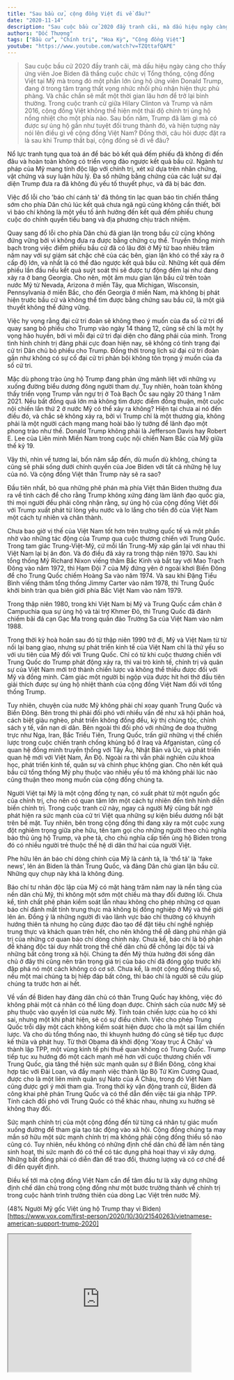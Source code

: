 ```yaml
---
title: "Sau bầu cử, cộng đồng Việt đi về đâu?"
date: "2020-11-14"
description: "Sau cuộc bầu cử 2020 đầy tranh cãi, mà dấu hiệu ngày càng cho thấy ứng viên Joe Biden đã thắng cuộc chức vị Tổng thống, cộng đồng Việt tại Mỹ mà trong đó một phần lớn ủng hộ ứng viên Donald Trump, đang ở trong tâm trạng thất vọng nhức nhối phủ nhận hiện thực phủ phàng. Và chắc chắn sẽ mất một thời gian lâu hơn để trở lại bình thường. Trong cuộc tranh cử giữa Hilary Clinton và Trump và năm 2016, cộng đồng Việt không thể hiện một thái độ chính trị ủng hộ nồng nhiệt cho một phía nào. Sau bốn năm, Trump đã làm gì mà có được sự ủng hộ gần như tuyệt đối trung thành đó, và hiện tượng này nói lên điều gì về cộng đồng Việt Nam? Đồng thời, câu hỏi được đặt ra là sau khi Trump thất bại, cộng đồng sẽ đi về đâu?"
authors: "Dốc Thượng"
tags: ["Bầu cử", "Chính trị", "Hoa Kỳ", "Cộng đồng Việt"]
youtube: "https://www.youtube.com/watch?v=TZQttafQAPE"
---
```


>Sau cuộc bầu cử 2020 đầy tranh cãi, mà dấu hiệu ngày càng cho thấy ứng viên Joe Biden đã thắng cuộc chức vị Tổng thống, cộng đồng Việt tại Mỹ mà trong đó một phần lớn ủng hộ ứng viên Donald Trump, đang ở trong tâm trạng thất vọng nhức nhối phủ nhận hiện thực phủ phàng. Và chắc chắn sẽ mất một thời gian lâu hơn để trở lại bình thường. Trong cuộc tranh cử giữa Hilary Clinton và Trump và năm 2016, cộng đồng Việt không thể hiện một thái độ chính trị ủng hộ nồng nhiệt cho một phía nào. Sau bốn năm, Trump đã làm gì mà có được sự ủng hộ gần như tuyệt đối trung thành đó, và hiện tượng này nói lên điều gì về cộng đồng Việt Nam? Đồng thời, câu hỏi được đặt ra là sau khi Trump thất bại, cộng đồng sẽ đi về đâu?

Nổ lực tranh tụng qua toà án để bác bỏ kết quả đếm phiếu đã không đi đến đâu và hoàn toàn không có triển vọng đảo ngược kết quả bầu cử. Ngành tư pháp của Mỹ mang tính độc lập với chính trị, xét xử dựa trên nhân chứng, vật chứng và suy luận hữu lý. Đa số những bằng chứng của các luật sư đại diện Trump đưa ra đã không đủ yếu tố thuyết phục, và đã bị bác đơn. 

Việc đổ lỗi cho 'báo chí cánh tả' đã thông tin lạc quan báo tin chiến thắng sớm cho phía Dân chủ lúc kết quả chưa ngã ngũ cũng không cần thiết, bởi vì báo chí không là một yếu tố ảnh hưởng đến kết quả đếm phiếu chung cuộc do chính quyền tiểu bang và địa phương chịu trách nhiệm.

Quay sang đổ lỗi cho phía Dân chủ đã gian lận trong bầu cử cũng không đứng vững bởi vì không đưa ra được bằng chứng cụ thể. Truyền thống minh bạch trong việc điếm phiếu bầu cử đã có lâu đời ở Mỹ từ bao nhiêu trăm năm nay với sự giám sát chặc chẽ của các bên, gian lận khó có thể xảy ra ở cấp độ lớn, và nhất là có thể đảo ngược kết quả bầu cử. Những kết quả đếm phiếu lần đầu nếu kết quả suýt soát thì sẽ được tự động đếm lại như đang xảy ra ở bang Georgia. Cho nên, một âm mưu gian lận bầu cử trên toàn nước Mỹ từ Nevada, Arizona ở miền Tây, qua Michigan, Wisconsin, Pennsylvania ở miền Bắc, cho đến Georgia ở miền Nam, mà không bị phát hiện trước bầu cử và không thể tìm được bằng chứng sau bầu cử, là một giả thuyết không thể đứng vững.

Việc hy vọng rằng đại cử tri đoàn sẽ không theo ý muốn của đa số cử tri để quay sang bỏ phiếu cho Trump vào ngày 14 tháng 12, cũng sẽ chỉ là một hy vọng hão huyền, bởi vì mỗi đại cử tri đại diện cho đảng phái của mình. Trong tình hình chính trị đảng phái cực đoan hiện nay, sẽ không có tình trạng đại cử tri Dân chủ bỏ phiếu cho Trump. Đồng thời trong lịch sử đại cử tri đoàn gần như không có sự cố đại cử tri phản bội không tôn trọng ý muốn của đa số cử tri.

Mặc dù phong trào ủng hộ Trump đang phản ứng mãnh liệt với những vụ xuống đường biểu dương đông người tham dự. Tuy nhiên, hoàn toàn không thấy triển vọng Trump vẫn ngự trị ở Toà Bạch Ốc sau ngày 20 tháng 1 năm 2021. Nếu bất đồng quá lớn mà không tìm được điểm đồng thuận, một cuộc nội chiến lần thứ 2 ở nước Mỹ có thể xảy ra không? Hiện tại chưa ai nó đến điều đó, và chắc sẽ không xảy ra, bởi vì Trump chỉ là một thương gia, không phải là một người cách mạng mang hoài bão lý tưởng để lãnh đạo một phong trào như thế. Donald Trump không phải là Jefferson Davis hay Robert E. Lee của Liên minh Miền Nam trong cuộc nội chiến Nam Bắc của Mỹ giữa thế kỷ 19.

Vậy thì, nhìn về tương lai, bốn năm sắp đến, dù muốn dù không, chúng ta cũng sẽ phải sống dưới chính quyền của Joe Biden với tất cả những hệ luỵ của nó. Và cộng đồng Việt thân Trump này sẽ ra sao?

Đầu tiên nhất, bỏ qua những phê phán mà phía Việt thân Biden thường đưa ra về tính cách để cho rằng Trump không xứng đáng làm lãnh đạo quốc gia, thì mọi người đều phải công nhận rằng, sự ủng hộ của cộng đồng Việt đối với Trump xuất phát từ lòng yêu nước và lo lắng cho tiền đồ của Việt Nam một cách tự nhiên và chân thành. 

Chưa bao giờ vị thế của Việt Nam tốt hơn trên trường quốc tế và một phần nhờ vào những tác động của Trump qua cuộc thương chiến với Trung Quốc. Trong tam giác Trung-Việt-Mỹ, cứ mỗi lần Trung-Mỹ xáp gần lại với nhau thì Việt Nam lại bị ăn đòn. Và đó điều đã xảy ra trong thập niên 1970. Sau khi tổng thống Mỹ Richard Nixon viếng thăm Bắc Kinh và bắt tay với Mao Trạch Đông vào năm 1972, thì Hạm Đội 7 của Mỹ đứng yên ở ngoài khơi Biển Đông để cho Trung Quốc chiếm Hoàng Sa vào năm 1974. Và sau khi Đặng Tiểu Bình viếng thăm tổng thống Jimmy Carter vào năm 1978, thì Trung Quốc khởi binh tràn qua biên giới phía Bắc Việt Nam vào năm 1979.

Trong thập niên 1980, trong khi Việt Nam bị Mỹ và Trung Quốc cầm chân ở Campuchia qua sự ủng hộ và tài trợ Khmer Đỏ, thì Trung Quốc đã đánh chiếm bãi đá cạn Gạc Ma trong quần đảo Trường Sa của Việt Nam vào năm 1988.

Trong thời kỳ hoà hoãn sau đó từ thập niên 1990 trở đi, Mỹ và Việt Nam từ từ nối lại bang giao, nhưng sự phát triển kinh tế của Việt Nam chỉ là thứ yếu so với ưu tiên của Mỹ đối với Trung Quốc. Chỉ có từ khi cuộc thương chiến với Trung Quốc do Trump phát động xảy ra, thì vai trò kinh tế, chính trị và quân sự của Việt Nam mới trở thành chiến lược và không thể thiếu được đối với Mỹ và đồng minh. Cảm giác một người bị ngộp vừa được hít hơi thở đầu tiên giải thích được sự ủng hộ nhiệt thành của cộng đồng Việt Nam đối với tổng thống Trump.

Tuy nhiên, chuyện của nước Mỹ không phải chỉ xoay quanh Trung Quốc và Biển Đông. Bên trong thì phải đối phó với nhiều vấn đề như xã hội phân hoá, cách biệt giàu nghèo, phát triển không đồng đều, kỳ thị chủng tộc, chính sách y tế, vấn nạn di dân. Bên ngoài thì đối phó với những đe doạ thường trực như Nga, Iran, Bắc Triều Tiên, Trung Quốc, trấn giữ những vị thế chiến lược trong cuộc chiến tranh chống khủng bố ở Iraq và Afganistan, cũng cố quan hệ đồng minh truyền thống với Tây Âu, Nhật Bản và Úc, và phát triển quan hệ mới với Việt Nam, Ấn Độ. Ngoài ra thì vẫn phải nghiên cứu khoa học, phát triển kinh tế, quân sự và chinh phục không gian. Cho nên kết quả bầu cử tổng thống Mỹ phụ thuộc vào nhiều yếu tố mà không phải lúc nào cũng thuận theo mong muốn của cộng đồng chúng ta.

Người Việt tại Mỹ là một cộng đồng tỵ nạn, có xuất phát từ một nguồn gốc của chính trị, cho nên có quan tâm lớn một cách tự nhiên đến tình hình diễn biến chính trị. Trong cuộc tranh cử này, ngay cả người Mỹ cũng bất ngờ phát hiện ra sức mạnh của cử tri Việt qua những sự kiện biểu dương nổi bật trên bề mặt. Tuy nhiên, bên trong cộng đồng thì đang xảy ra một cuộc xung đột nghiêm trọng giữa phe hữu, tên tạm gọi cho những người theo chủ nghĩa bảo thủ ủng hộ Trump, và phe tả, cho chủ nghĩa cấp tiến ủng hộ Biden trong đó có nhiều người trẻ thuộc thế hệ di dân thứ hai của người Việt.

Phe hữu lên án báo chí dòng chính của Mỹ là cánh tả, là 'thổ tả' là 'fake news', lên án Biden là thân Trung Quốc, và đảng Dân chủ gian lận bầu cử. Những quy chụp này khá là không đúng. 

Báo chí tư nhân độc lập của Mỹ có mặt hàng trăm năm nay là nền tảng của nền dân chủ Mỹ, thì không một sớm một chiều mà thay đổi đường lối. Chưa kể, tính chất phê phán kiểm soát lẫn nhau không cho phép những cơ quan báo chí đánh mất tính trung thực mà không bị đồng nghiệp ở Mỹ và thế giới lên án. Đồng ý là những người đi vào lãnh vực báo chí thường có khuynh hướng thiên tả nhưng họ cũng được đào tạo để đặt tiêu chí nghề nghiệp trung thực và khách quan trên hết, cho nên không thể dễ dàng phủ nhận giá trị của những cơ quan báo chí dòng chính này. Chưa kể, báo chí là bộ phận đề kháng độc tài duy nhất trong thể chế dân chủ để chống lại độc tài và những bất công trong xã hội. Chúng ta đến Mỹ thừa hưởng đời sống dân chủ ở đây thì cũng nên trân trọng giá trị của báo chí đã đóng góp trước khi đập phá nó một cách không có cơ sở. Chưa kể, là một cộng đồng thiểu số, nếu một mai chúng ta bị hiếp đáp bất công, thì báo chí là người sẽ cứu giúp chúng ta trước hơn ai hết.

Về vấn đề Biden hay đảng dân chủ có thân Trung Quốc hay không, việc đó không phải một cá nhân có thể lũng đoạn được. Chính sách của nước Mỹ sẽ phụ thuộc vào quyền lợi của nước Mỹ. Tính toán chiến lược của họ có khi sai, nhưng một khi phát hiện, sẽ có sự điều chỉnh. Việc cho phép Trung Quốc trỗi dậy một cách không kiểm soát hiện được cho là một sai lầm chiến lược. Và cho dù tổng thống nào, thì khuynh hướng đó cũng sẽ tiếp tục được kế thừa và phát huy. Từ thời Obama đã khởi động 'Xoay trục Á Châu' và thành lập TPP, một vùng kinh tế phi thuế quan không có Trung Quốc. Trump tiếp tục xu hướng đó một cách mạnh mẽ hơn với cuộc thương chiến với Trung Quốc, gia tăng thể hiện sức mạnh quân sự ở Biển Đông, công khai hợp tác với Đài Loan, và đẩy mạnh việc thành lập Bộ Tứ Kim Cương Quad, được cho là một liên minh quân sự Nato của Á Châu, trong đó Việt Nam cũng được gợi ý mời tham gia. Trong thời kỳ vận động tranh cử, Biden đã công khai phê phán Trung Quốc và có thể dẫn đến việc tái gia nhập TPP. Tính cách đối phó với Trung Quốc có thể khác nhau, nhưng xu hướng sẽ không thay đổi.

Sức mạnh chính trị của một cộng đồng đến từ từng cá nhân tự giác muốn xuống đường để tham gia tạo tác động vào xã hội. Cộng đồng chúng ta may mắn sở hữu một sức mạnh chính trị mà không phải cộng đồng thiểu số nào cũng có. Tuy nhiên, nếu không có những định chế dân chủ để làm nền tảng sinh hoạt, thì sức mạnh đó có thể có tác dụng phá hoại thay vì xây dựng. Những bất đồng phải có diễn đàn để trao đổi, thương lượng và có cơ chế để đi đến quyết định.

Điều kế tới mà cộng đồng Việt Nam cần để tâm đầu tư là xây dựng những định chế dân chủ trong cộng đồng như một bước trưởng thành về chính trị trong cuộc hành trình trường thiên của dòng Lạc Việt trên nước Mỹ.

(48% Người Mỹ gốc Việt ủng hộ Trump thay vì Biden) [https://www.vox.com/first-person/2020/10/30/21540263/vietnamese-american-support-trump-2020]

<iframe width="420" height="315" src="https://www.youtube.com/embed/TZQttafQAPE"></iframe>